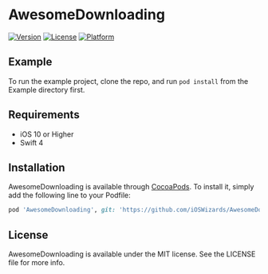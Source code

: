 # AwesomeDownloading

[![Version](https://img.shields.io/cocoapods/v/AwesomeDownloading.svg?style=flat)](https://cocoapods.org/pods/AwesomeDownloading)
[![License](https://img.shields.io/cocoapods/l/AwesomeDownloading.svg?style=flat)](https://cocoapods.org/pods/AwesomeDownloading)
[![Platform](https://img.shields.io/cocoapods/p/AwesomeDownloading.svg?style=flat)](https://cocoapods.org/pods/AwesomeDownloading)

## Example

To run the example project, clone the repo, and run `pod install` from the Example directory first.

## Requirements
- iOS 10 or Higher
- Swift 4

## Installation

AwesomeDownloading is available through [CocoaPods](https://cocoapods.org). To install
it, simply add the following line to your Podfile:

```ruby
pod 'AwesomeDownloading', git: 'https://github.com/iOSWizards/AwesomeDownloading.git', tag: '0.1.0'
```

## License

AwesomeDownloading is available under the MIT license. See the LICENSE file for more info.
